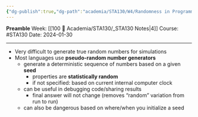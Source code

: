 ```yaml
---
{"dg-publish":true,"dg-path":"academia/STA130/W4/Randomness in Programming.md","permalink":"/academia/sta-130/w4/randomness-in-programming/","created":"2024-01-30T16:50:03.849-05:00","updated":"2024-01-30T16:53:33.696-05:00"}
---
```


**Preamble**
Week: [[100 📒 Academia/STA130/_STA130 Notes\|4]]
Course: #STA130
Date: 2024-01-30

---

- Very difficult to generate true random numbers for simulations
- Most languages use **pseudo-random number generators**
	- generate a deterministic sequence of numbers based on a given **seed**
		- properties are **statistically random**
		- if not specified: based on current internal computer clock
	- can be useful in debugging code/sharing results
		- final answer will not change (removes “random” variation from run to run)
	- can also be dangerous based on where/when you initialize a seed